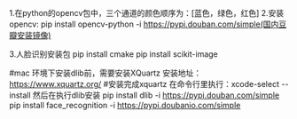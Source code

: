 
1.在python的opencv包中，三个通道的颜色顺序为：[蓝色，绿色，红色]
2.安装opencv:
pip install opencv-python -i https://pypi.douban.com/simple(国内豆瓣安装镜像)


3.人脸识别安装包
pip install cmake
pip install scikit-image

#mac 环境下安装dlib前，需要安装XQuartz 安装地址：https://www.xquartz.org/
#安装完成xquartz 在命令行里执行：xcode-select --install 然后在执行dlib安装
pip install dlib -i https://pypi.douban.com/simple
pip install face_recognition -i https://pypi.doubanio.com/simple 
